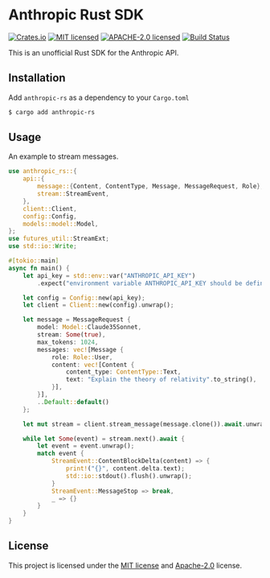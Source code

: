 # Anthropic Rust SDK

[![Crates.io][crates-badge]][crates-url]
[![MIT licensed][mit-badge]][mit-url]
[![APACHE-2.0 licensed][apache-badge]][apache-url]
[![Build Status][actions-badge]][actions-url]

[crates-badge]: https://img.shields.io/crates/v/anthropic-rs.svg
[crates-url]: https://crates.io/crates/anthropic-rs
[mit-badge]: https://img.shields.io/badge/license-MIT-blue.svg
[mit-url]: https://github.com/roushou/anthropic-rs/blob/master/LICENSE-MIT
[apache-badge]: https://img.shields.io/badge/license-apache-blue.svg
[apache-url]: https://github.com/roushou/anthropic-rs/blob/master/LICENSE-APACHE
[actions-badge]: https://github.com/roushou/anthropic-rs/workflows/CI/badge.svg
[actions-url]: https://github.com/roushou/anthropic-rs/actions?query=workflow%3ACI+branch%3Amaster

This is an unofficial Rust SDK for the Anthropic API.

## Installation

Add `anthropic-rs` as a dependency to your `Cargo.toml`

```sh
$ cargo add anthropic-rs
```

## Usage

An example to stream messages.

```rs
use anthropic_rs::{
    api::{
        message::{Content, ContentType, Message, MessageRequest, Role},
        stream::StreamEvent,
    },
    client::Client,
    config::Config,
    models::model::Model,
};
use futures_util::StreamExt;
use std::io::Write;

#[tokio::main]
async fn main() {
    let api_key = std::env::var("ANTHROPIC_API_KEY")
        .expect("environment variable ANTHROPIC_API_KEY should be defined");

    let config = Config::new(api_key);
    let client = Client::new(config).unwrap();

    let message = MessageRequest {
        model: Model::Claude35Sonnet,
        stream: Some(true),
        max_tokens: 1024,
        messages: vec![Message {
            role: Role::User,
            content: vec![Content {
                content_type: ContentType::Text,
                text: "Explain the theory of relativity".to_string(),
            }],
        }],
        ..Default::default()
    };

    let mut stream = client.stream_message(message.clone()).await.unwrap();

    while let Some(event) = stream.next().await {
        let event = event.unwrap();
        match event {
            StreamEvent::ContentBlockDelta(content) => {
                print!("{}", content.delta.text);
                std::io::stdout().flush().unwrap();
            }
            StreamEvent::MessageStop => break,
            _ => {}
        }
    }
}
```

## License

This project is licensed under the [MIT license](./LICENSE-MIT) and [Apache-2.0](./LICENSE-APACHE) license.
